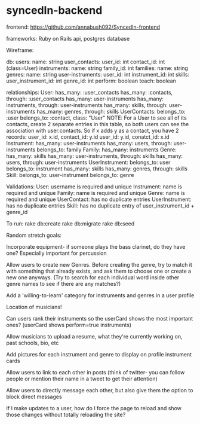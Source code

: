 # syncedIn-backend

frontend: https://github.com/annabush092/SyncedIn-frontend

frameworks: Ruby on Rails api, postgres database


Wireframe:

  db:
    users:
      name: string
    user_contacts:
      user_id: int
      contact_id: int (class=User)
    instruments:
      name: string
      family_id: int
    families:
      name: string
    genres:
      name: string
    user-instruments:
      user_id: int
      instrument_id: int
    skills:
      user_instrument_id: int
      genre_id: int
      perform: boolean
      teach: boolean

  relationships:
    User:
      has_many: :user_contacts
      has_many: :contacts, through: :user_contacts
      has_many: user-instruments
      has_many: instruments, through: user-instruments
      has_many: skills, through: user-instruments
      has_many: genres, through: skills
    UserContacts:
      belongs_to: :user
      belongs_to: :contact, class: "User"
      NOTE: For a User to see all of its contacts, create 2 separate
        entries in this table, so both users can see the association with
        user.contacts. So if x adds y as a contact, you have 2 records:
        user_id: x.id, contact_id: y.id
        user_id: y.id, conatct_id: x.id
    Instrument:
      has_many: user-instruments
      has_many: users, through: user-instruments
      belongs_to: family
    Family:
      has_many: instruments
    Genre:
      has_many: skills
      has_many: user-instruments, through: skills
      has_many: users, through: user-instruments
    UserInstrument:
      belongs_to: user
      belongs_to: instrument
      has_many: skills
      has_many: genres, through: skills
    Skill:
      belongs_to: user-instrument
      belongs_to: genre

  Validations:
      User: username is required and unique
      Instrument: name is required and unique
      Family: name is required and unique
      Genre: name is required and unique
      UserContact: has no duplicate entries
      UserInstrument: has no duplicate entries
      Skill: has no duplicate entry of user_instrument_id + genre_id


To run:
rake db:create
rake db:migrate
rake db:seed


Random stretch goals:

Incorporate equipment- if someone plays the bass clarinet, do they have one? Especially important for percussion

Allow users to create new Genres. Before creating the genre, try to match it with something that already exists, and ask them to choose one or create a new one anyways. (Try to search for each individual word inside other genre names to see if there are any matches?)

Add a 'willing-to-learn' category for instruments and genres in a user profile

Location of musicians!

Can users rank their instruments so the userCard shows the most important ones? (userCard shows perform=true instruments)

Allow musicians to upload a resume, what they're currently working on, past schools, bio, etc

Add pictures for each instrument and genre to display on profile instrument cards

Allow users to link to each other in posts (think of twitter- you can follow people or mention their name in a tweet to get their attention)

Allow users to directly message each other, but also give them the option to block direct messages

If I make updates to a user, how do I force the page to reload and show those changes without totally reloading the site?
